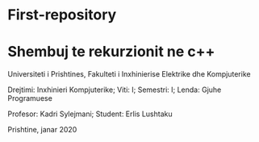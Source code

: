 # First-repository

# Shembuj te rekurzionit ne c++

Universiteti i Prishtines,
Fakulteti i Inxhinierise Elektrike dhe Kompjuterike

Drejtimi: Inxhinieri Kompjuterike;
Viti: I;
Semestri: I;
Lenda: Gjuhe Programuese

Profesor: Kadri Sylejmani;
Student: Erlis Lushtaku

Prishtine, janar 2020
